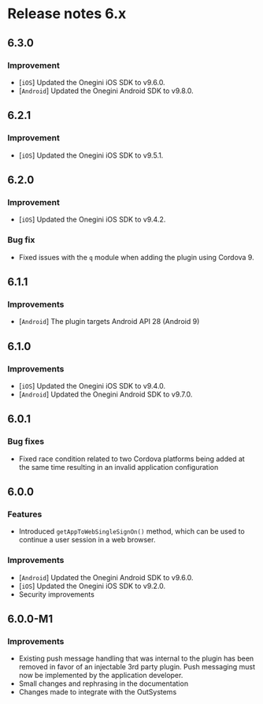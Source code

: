 # Release notes 6.x

## 6.3.0

### Improvement
- [`iOS`] Updated the Onegini iOS SDK to v9.6.0.
- [`Android`] Updated the Onegini Android SDK to v9.8.0.

## 6.2.1

### Improvement
- [`iOS`] Updated the Onegini iOS SDK to v9.5.1.

## 6.2.0

### Improvement
- [`iOS`] Updated the Onegini iOS SDK to v9.4.2.

### Bug fix
- Fixed issues with the `q` module when adding the plugin using Cordova 9. 

## 6.1.1

### Improvements
- [`Android`] The plugin targets Android API 28 (Android 9)

## 6.1.0

### Improvements
- [`iOS`] Updated the Onegini iOS SDK to v9.4.0.
- [`Android`] Updated the Onegini Android SDK to v9.7.0.

## 6.0.1

### Bug fixes
- Fixed race condition related to two Cordova platforms being added at the same time resulting in an invalid 
application configuration

## 6.0.0

### Features
- Introduced `getAppToWebSingleSignOn()` method, which can be used to continue a user session in a web browser.
  
### Improvements
- [`Android`] Updated the Onegini Android SDK to v9.6.0.
- [`iOS`] Updated the Onegini iOS SDK to v9.2.0.
- Security improvements

## 6.0.0-M1

### Improvements
- Existing push message handling that was internal to the plugin has been removed in favor of an injectable 3rd party 
plugin. Push messaging must now be implemented by the application developer.
- Small changes and rephrasing in the documentation
- Changes made to integrate with the OutSystems
